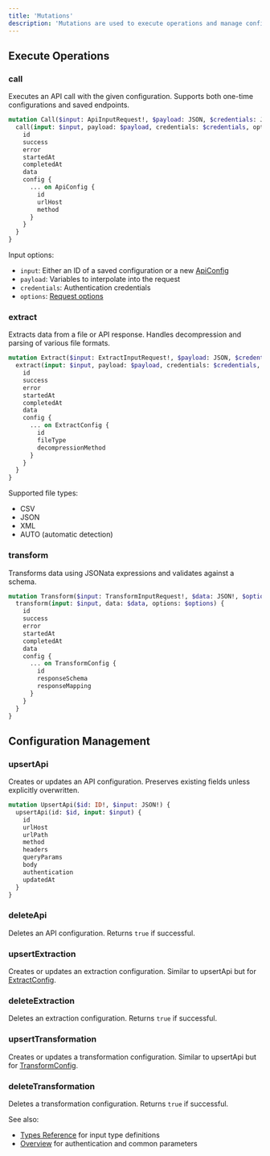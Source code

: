 ```yaml
---
title: 'Mutations'
description: 'Mutations are used to execute operations and manage configs.'
---
```


## Execute Operations

### call
Executes an API call with the given configuration. Supports both one-time configurations and saved endpoints.

```graphql
mutation Call($input: ApiInputRequest!, $payload: JSON, $credentials: JSON, $options: RequestOptions) {
  call(input: $input, payload: $payload, credentials: $credentials, options: $options) {
    id
    success
    error
    startedAt
    completedAt
    data
    config {
      ... on ApiConfig {
        id
        urlHost
        method
      }
    }
  }
}
```

Input options:
- `input`: Either an ID of a saved configuration or a new [ApiConfig](types.md#apiconfig)
- `payload`: Variables to interpolate into the request
- `credentials`: Authentication credentials
- `options`: [Request options](overview.md#request-options)

### extract
Extracts data from a file or API response. Handles decompression and parsing of various file formats.

```graphql
mutation Extract($input: ExtractInputRequest!, $payload: JSON, $credentials: JSON, $options: RequestOptions) {
  extract(input: $input, payload: $payload, credentials: $credentials, options: $options) {
    id
    success
    error
    startedAt
    completedAt
    data
    config {
      ... on ExtractConfig {
        id
        fileType
        decompressionMethod
      }
    }
  }
}
```

Supported file types:
- CSV
- JSON
- XML
- AUTO (automatic detection)

### transform
Transforms data using JSONata expressions and validates against a schema.

```graphql
mutation Transform($input: TransformInputRequest!, $data: JSON!, $options: RequestOptions) {
  transform(input: $input, data: $data, options: $options) {
    id
    success
    error
    startedAt
    completedAt
    data
    config {
      ... on TransformConfig {
        id
        responseSchema
        responseMapping
      }
    }
  }
}
```

## Configuration Management

### upsertApi
Creates or updates an API configuration. Preserves existing fields unless explicitly overwritten.

```graphql
mutation UpsertApi($id: ID!, $input: JSON!) {
  upsertApi(id: $id, input: $input) {
    id
    urlHost
    urlPath
    method
    headers
    queryParams
    body
    authentication
    updatedAt
  }
}
```

### deleteApi
Deletes an API configuration. Returns `true` if successful.

### upsertExtraction
Creates or updates an extraction configuration. Similar to upsertApi but for [ExtractConfig](types.md#extractconfig).

### deleteExtraction
Deletes an extraction configuration. Returns `true` if successful.

### upsertTransformation
Creates or updates a transformation configuration. Similar to upsertApi but for [TransformConfig](types.md#transformconfig).

### deleteTransformation
Deletes a transformation configuration. Returns `true` if successful.

See also:
- [Types Reference](types.md) for input type definitions
- [Overview](overview.md) for authentication and common parameters 